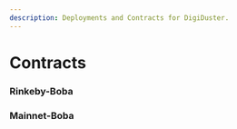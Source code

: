 ```yaml
---
description: Deployments and Contracts for DigiDuster.
---
```


# Contracts

### Rinkeby-Boba

### Mainnet-Boba
